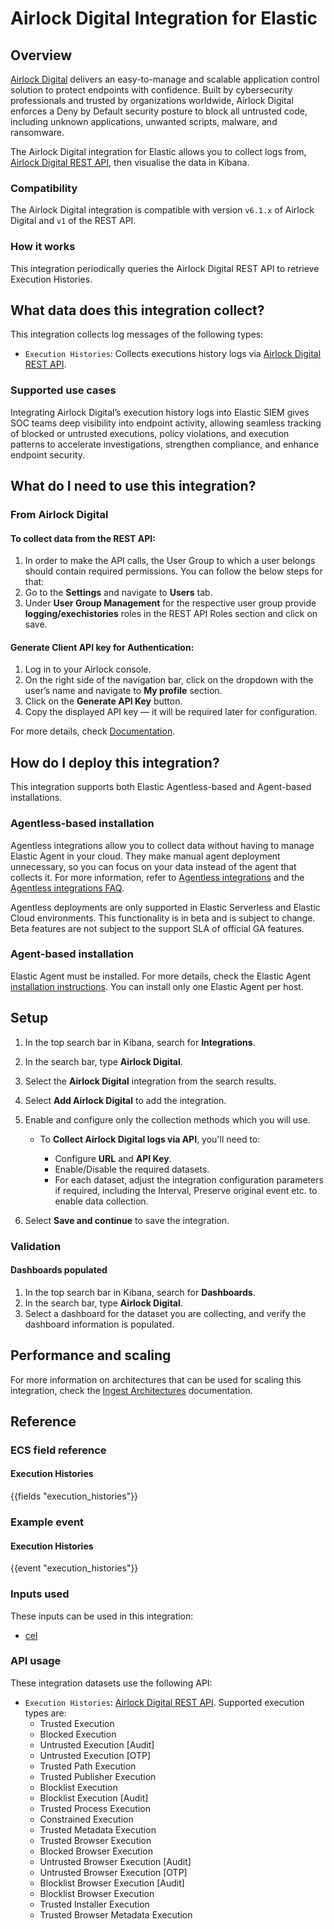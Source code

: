 # Airlock Digital Integration for Elastic

## Overview

[Airlock Digital](https://www.airlockdigital.com/) delivers an easy-to-manage and scalable application control solution to protect endpoints with confidence. Built by cybersecurity professionals and trusted by organizations worldwide, Airlock Digital enforces a Deny by Default security posture to block all untrusted code, including unknown applications, unwanted scripts, malware, and ransomware.

The Airlock Digital integration for Elastic allows you to collect logs from, [Airlock Digital REST API](https://api.airlockdigital.com/), then visualise the data in Kibana.

### Compatibility

The Airlock Digital integration is compatible with version `v6.1.x` of Airlock Digital and `v1` of the REST API.

### How it works

This integration periodically queries the Airlock Digital REST API to retrieve Execution Histories.

## What data does this integration collect?

This integration collects log messages of the following types:

- `Execution Histories`: Collects executions history logs via [Airlock Digital REST API](https://api.airlockdigital.com/#3634a82d-eb6b-44b7-b662-dddc37d4d9d6).

### Supported use cases
Integrating Airlock Digital’s execution history logs into Elastic SIEM gives SOC teams deep visibility into endpoint activity, allowing seamless tracking of blocked or untrusted executions, policy violations, and execution patterns to accelerate investigations, strengthen compliance, and enhance endpoint security.

## What do I need to use this integration?

### From Airlock Digital

#### To collect data from the REST API:

1. In order to make the API calls, the User Group to which a user belongs should contain required permissions. You can follow the below steps for that:
2. Go to the **Settings** and navigate to **Users** tab.
3. Under **User Group Management** for the respective user group provide **logging/exechistories** roles in the REST API Roles section and click on save.

#### Generate Client API key for Authentication:

1. Log in to your Airlock console.
2. On the right side of the navigation bar, click on the dropdown with the user’s name and navigate to **My profile** section.
3. Click on the **Generate API Key** button.
4. Copy the displayed API key — it will be required later for configuration.

For more details, check [Documentation](https://api.airlockdigital.com/).

## How do I deploy this integration?

This integration supports both Elastic Agentless-based and Agent-based installations.

### Agentless-based installation

Agentless integrations allow you to collect data without having to manage Elastic Agent in your cloud. They make manual agent deployment unnecessary, so you can focus on your data instead of the agent that collects it. For more information, refer to [Agentless integrations](https://www.elastic.co/guide/en/serverless/current/security-agentless-integrations.html) and the [Agentless integrations FAQ](https://www.elastic.co/guide/en/serverless/current/agentless-integration-troubleshooting.html).

Agentless deployments are only supported in Elastic Serverless and Elastic Cloud environments. This functionality is in beta and is subject to change. Beta features are not subject to the support SLA of official GA features.

### Agent-based installation

Elastic Agent must be installed. For more details, check the Elastic Agent [installation instructions](docs-content://reference/fleet/install-elastic-agents.md). You can install only one Elastic Agent per host.

## Setup

1. In the top search bar in Kibana, search for **Integrations**.
2. In the search bar, type **Airlock Digital**.
3. Select the **Airlock Digital** integration from the search results.
4. Select **Add Airlock Digital** to add the integration.
5. Enable and configure only the collection methods which you will use.

    * To **Collect Airlock Digital logs via API**, you'll need to:

        - Configure **URL** and **API Key**.
        - Enable/Disable the required datasets.
        - For each dataset, adjust the integration configuration parameters if required, including the Interval, Preserve original event etc. to enable data collection.

6. Select **Save and continue** to save the integration.

### Validation

#### Dashboards populated

1. In the top search bar in Kibana, search for **Dashboards**.
2. In the search bar, type **Airlock Digital**.
3. Select a dashboard for the dataset you are collecting, and verify the dashboard information is populated.

## Performance and scaling

For more information on architectures that can be used for scaling this integration, check the [Ingest Architectures](https://www.elastic.co/docs/manage-data/ingest/ingest-reference-architectures) documentation.

## Reference

### ECS field reference

#### Execution Histories

{{fields "execution_histories"}}

### Example event

#### Execution Histories

{{event "execution_histories"}}

### Inputs used

These inputs can be used in this integration:

- [cel](https://www.elastic.co/docs/reference/beats/filebeat/filebeat-input-cel)

### API usage

These integration datasets use the following API:

- `Execution Histories`: [Airlock Digital REST API](https://api.airlockdigital.com/#3634a82d-eb6b-44b7-b662-dddc37d4d9d6). Supported execution types are:
    - Trusted Execution
    - Blocked Execution
    - Untrusted Execution [Audit]
    - Untrusted Execution [OTP]
    - Trusted Path Execution
    - Trusted Publisher Execution
    - Blocklist Execution
    - Blocklist Execution [Audit]
    - Trusted Process Execution
    - Constrained Execution
    - Trusted Metadata Execution
    - Trusted Browser Execution
    - Blocked Browser Execution
    - Untrusted Browser Execution [Audit]
    - Untrusted Browser Execution [OTP]
    - Blocklist Browser Execution [Audit]
    - Blocklist Browser Execution
    - Trusted Installer Execution
    - Trusted Browser Metadata Execution

